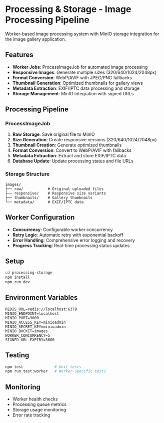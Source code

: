 # Processing & Storage - Image Processing Pipeline

Worker-based image processing system with MinIO storage integration for the image gallery application.

## Features

- **Worker Jobs**: ProcessImageJob for automated image processing
- **Responsive Images**: Generate multiple sizes (320/640/1024/2048px)
- **Format Conversion**: WebP/AVIF with JPEG/PNG fallbacks
- **Thumbnail Generation**: Optimized thumbnails for gallery views
- **Metadata Extraction**: EXIF/IPTC data processing and storage
- **Storage Management**: MinIO integration with signed URLs

## Processing Pipeline

### ProcessImageJob
1. **Raw Storage**: Save original file to MinIO
2. **Size Generation**: Create responsive versions (320/640/1024/2048px)
3. **Thumbnail Creation**: Generate optimized thumbnails
4. **Format Conversion**: Convert to WebP/AVIF with fallbacks
5. **Metadata Extraction**: Extract and store EXIF/IPTC data
6. **Database Update**: Update processing status and file URLs

### Storage Structure
```
images/
├── raw/           # Original uploaded files
├── responsive/    # Responsive size variants
├── thumbnails/    # Gallery thumbnails
└── metadata/      # EXIF/IPTC data
```

## Worker Configuration

- **Concurrency**: Configurable worker concurrency
- **Retry Logic**: Automatic retry with exponential backoff
- **Error Handling**: Comprehensive error logging and recovery
- **Progress Tracking**: Real-time processing status updates

## Setup

```bash
cd processing-storage
npm install
npm run dev
```

## Environment Variables

```env
REDIS_URL=redis://localhost:6379
MINIO_ENDPOINT=localhost
MINIO_PORT=9000
MINIO_ACCESS_KEY=minioadmin
MINIO_SECRET_KEY=minioadmin
MINIO_BUCKET=images
WORKER_CONCURRENCY=5
SIGNED_URL_EXPIRY=3600
```

## Testing

```bash
npm test              # Unit tests
npm run test:worker   # Worker-specific tests
```

## Monitoring

- Worker health checks
- Processing queue metrics
- Storage usage monitoring
- Error rate tracking
